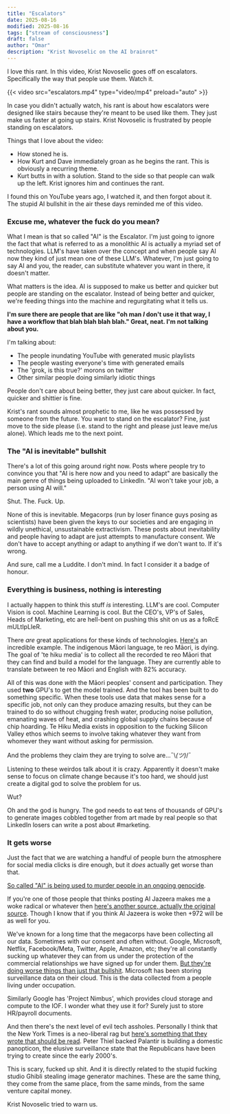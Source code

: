 ```yaml
---
title: "Escalators"
date: 2025-08-16
modified: 2025-08-16
tags: ["stream of consciousness"]
draft: false
author: "Omar"
description: "Krist Novoselic on the AI brainrot"
---
```


I love this rant. In this video, Krist Novoselic goes off on escalators. Specifically the way that people use them. Watch it. 

{{< video src="escalators.mp4" type="video/mp4" preload="auto" >}}

In case you didn't actually watch, his rant is about how escalators were designed like stairs because they're meant to be used like them. They just make us faster at going up stairs. Krist Novoselic is frustrated by people standing on escalators. 

Things that I love about the video:

- How stoned he is.
- How Kurt and Dave immediately groan as he begins the rant. This is obviously a recurring theme.
- Kurt butts in with a solution. Stand to the side so that people can walk up the left. Krist ignores him and continues the rant.

I found this on YouTube years ago, I watched it, and then forgot about it. The stupid AI bullshit in the air these days reminded me of this video.

### Excuse me, whatever the fuck do you mean?

What I mean is that so called "AI" is the Escalator. I'm just going to ignore the fact that what is referred to as a monolithic AI is actually a myriad set of technologies. LLM's have taken over the concept and when people say AI now they kind of just mean one of these LLM's. Whatever, I'm just going to say AI and you, the reader, can substitute whatever you want in there, it doesn't matter.

What matters is the idea. AI is supposed to make us better and quicker but people are standing on the escalator. Instead of being better and quicker, we're feeding things into the machine and regurgitating what it tells us.

**I'm sure there are people that are like "oh man _I_ don't use it that way, I have a workflow that blah blah blah blah." Great, neat. I'm not talking about you.**

I'm talking about:
- The people inundating YouTube with generated music playlists
- The people wasting everyone's time with generated emails
- The 'grok, is this true?' morons on twitter
- Other similar people doing similarly idiotic things

People don't care about being better, they just care about quicker. In fact, quicker and shittier is fine. 

Krist's rant sounds almost prophetic to me, like he was possessed by someone from the future. You want to stand on the escalator? Fine, just move to the side please (i.e. stand to the right and please just leave me/us alone). Which leads me to the next point.

### The "AI is inevitable" bullshit

There's a lot of this going around right now. Posts where people try to convince you that "AI is here now and you need to adapt" are basically the main genre of things being uploaded to LinkedIn. "AI won't take your job, a person using AI will."

Shut. The. Fuck. Up.

None of this is inevitable. Megacorps (run by loser finance guys posing as scientists) have been given the keys to our societies and are engaging in wildly unethical, unsustainable extractivism. These posts about inevitability and people having to adapt are just attempts to manufacture consent. We don't have to accept anything or adapt to anything if we don't want to. If it's wrong.

And sure, call me a Luddite. I don't mind. In fact I consider it a badge of honour.

### Everything is business, nothing is interesting

I actually happen to think this stuff _is_ interesting. LLM's are cool. Computer Vision is cool. Machine Learning is cool. But the CEO's, VP's of Sales, Heads of Marketing, etc are hell-bent on pushing this shit on us as a foRcE mULtIpLIeR.

There _are_ great applications for these kinds of technologies. [Here's](https://tehiku.nz/te-hiku-tech/papa-reo/) an incredible example. The indigenous Māori language, te reo Māori, is dying. The goal of 'te hiku media' is to collect all the recorded te reo Māori that they can find and build a model for the language. They are currently able to translate between te reo Māori and English with 82% accuracy.

All of this was done _with_ the Māori peoples' consent and participation. They used **two** GPU's to get the model trained. And the tool has been built to do something specific. When these tools use data that makes sense for a specific job, not only can they produce amazing results, but they can be trained to do so without chugging fresh water, producing noise pollution, emanating waves of heat, and crashing global supply chains because of chip hoarding. Te Hiku Media exists in opposition to the fucking Silicon Valley ethos which seems to involve taking whatever they want from whomever they want without asking for permission. 

And the problems they claim they are trying to solve are...¯\\_(ツ)_/¯ 

Listening to these weirdos talk about it is crazy. Apparently it doesn't make sense to focus on climate change because it's too hard, we should just create a digital god to solve the problem for us. 

Wut?

Oh and the god is hungry. The god needs to eat tens of thousands of GPU's to generate images cobbled together from art made by real people so that LinkedIn losers can write a post about #marketing.

### It gets worse

Just the fact that we are watching a handful of people burn the atmosphere for social media clicks is dire enough, but it _does_ actually get worse than that.

[So called "AI" is being used to murder people in an ongoing genocide](https://www.aljazeera.com/news/2024/4/4/ai-assisted-genocide-israel-reportedly-used-database-for-gaza-kill-lists).

If you're one of those people that thinks posting Al Jazeera makes me a woke radical or whatever then [here's another source, actually the original source](
https://www.972mag.com/lavender-ai-israeli-army-gaza/). Though I know that if you think Al Jazeera is woke then +972 will be as well for you.

We've known for a long time that the megacorps have been collecting all our data. Sometimes with our consent and often without. Google, Microsoft, Netflix, Facebook/Meta, Twitter, Apple, Amazon, etc; they're all constantly sucking up whatever they can from us under the protection of the commercial relationships we have signed up for under them. [But they're doing worse things than just that bullshit](https://www.972mag.com/microsoft-8200-intelligence-surveillance-cloud-azure/). Microsoft has been storing surveillance data on their cloud. This is the data collected from a people living under occupation.

Similarly Google has 'Project Nimbus', which provides cloud storage and compute to the IOF. I wonder what they use it for? Surely just to store HR/payroll documents.

And then there's the next level of evil tech assholes. Personally I think that the New York Times is a neo-liberal rag but [here's something that they wrote that should be read](https://www.nytimes.com/2025/05/30/technology/trump-palantir-data-americans.html). Peter Thiel backed Palantir is building a domestic panopticon, the elusive surveillance state that the Republicans have been trying to create since the early 2000's.

This is scary, fucked up shit. And it is directly related to the stupid fucking studio Ghibli stealing image generator machines. These are the same thing, they come from the same place, from the same minds, from the same venture capital money.

Krist Novoselic tried to warn us.